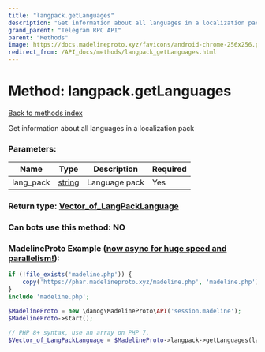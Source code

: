 ```yaml
---
title: "langpack.getLanguages"
description: "Get information about all languages in a localization pack"
grand_parent: "Telegram RPC API"
parent: "Methods"
image: https://docs.madelineproto.xyz/favicons/android-chrome-256x256.png
redirect_from: /API_docs/methods/langpack_getLanguages.html
---
```

# Method: langpack.getLanguages
[Back to methods index](index.html)



Get information about all languages in a localization pack

### Parameters:

| Name     |    Type       | Description | Required |
|----------|---------------|-------------|----------|
|lang\_pack|[string](/API_docs/types/string.html) | Language pack | Yes|


### Return type: [Vector\_of\_LangPackLanguage](/API_docs/types/LangPackLanguage.html)

### Can bots use this method: **NO**


### MadelineProto Example ([now async for huge speed and parallelism!](https://docs.madelineproto.xyz/docs/ASYNC.html)):


```php
if (!file_exists('madeline.php')) {
    copy('https://phar.madelineproto.xyz/madeline.php', 'madeline.php');
}
include 'madeline.php';

$MadelineProto = new \danog\MadelineProto\API('session.madeline');
$MadelineProto->start();

// PHP 8+ syntax, use an array on PHP 7.
$Vector_of_LangPackLanguage = $MadelineProto->langpack->getLanguages(lang_pack: 'string', );
```

